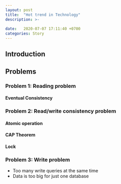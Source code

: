 ```yaml
---
layout: post
title:  "Hot trend in Technology"
description: >-
  
date:   2020-07-07 17:11:40 +0700
categories: Story 
---
```

## Introduction
## Problems
### Problem 1: Reading problem
#### Eventual Consistency
### Problem 2: Read/write consistency problem 
#### Atomic operation
#### CAP Theorem
#### Lock
### Problem 3: Write problem
- Too many write queries at the same time
- Data is too big for just one database